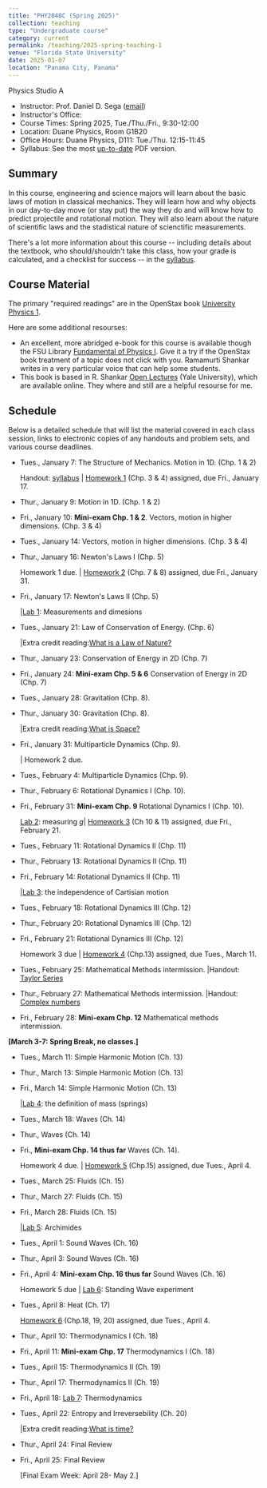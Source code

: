 ```yaml
---
title: "PHY2048C (Spring 2025)"
collection: teaching
type: "Undergraduate course"
category: current
permalink: /teaching/2025-spring-teaching-1
venue: "Florida State University"
date: 2025-01-07
location: "Panama City, Panama"
---
```

Physics Studio A

* Instructor:	Prof. Daniel D. Sega ([email](dsega@fsu.edu))
* Instructor's Office:  	
* Course Times: Spring 2025, Tue./Thu./Fri., 9:30-12:00
* Location:	Duane Physics, Room G1B20
* Office Hours:	Duane Physics, D111: Tue./Thu. 12:15-11:45
* Syllabus:	See the most [up-to-date](astrosega.github.io/files/2048C.pdf) PDF version.

Summary
-----------
In this course, engineering and science majors will learn about the basic laws of motion in classical mechanics. They will learn how and why objects in our day-to-day move (or stay put) the way they do and will know how to predict projectile and rotational motion. They will also learn about the nature of scientific laws and the stadistical nature of scienctific measurements.

There's a lot more information about this course -- including details about the textbook, who should/shouldn't take this class, how your grade is calculated, and a checklist for success -- in the [syllabus](astrosega.github.io/files/2048C.pdf).

Course Material
--------------
The primary "required readings" are in the OpenStax book [University Physics 1](https://openstax.org/details/books/university-physics-volume-1). 

Here are some additional resourses:

* An excellent, more abridged e-book for this course is available though the FSU Library [Fundamental of Physics I](https://fsu-flvc.primo.exlibrisgroup.com/discovery/openurl?institution=01FALSC_FSU&vid=01FALSC_FSU:Home&isbn=9780300243772&genre=book&eisbn=9780300249583&title=Fundamentals%20of%20Physics%20I&sid=jstor:jstor). Give it a try if the OpenStax book treatment of a topic does not click with you. Ramamurti Shankar writes in a very particular voice that can help some students.
* This book is based in R. Shankar [Open Lectures](https://oyc.yale.edu/physics/phys-200) (Yale University), which are available online. They where and still are a helpful resourse for me.

Schedule
-------------

Below is a detailed schedule that will list the material covered in each class session, links to electronic copies of any handouts and problem sets, and various course deadlines.

* Tues., January 7: The Structure of Mechanics. Motion in 1D. (Chp. 1 & 2)

  Handout: [syllabus](astrosega.github.io/files/2048C.pdf) | [Homework 1](astrosega.github.io/files/2048Chw1.pdf) (Chp. 3 & 4) assigned, due Fri., January 17.
* Thur., January 9: Motion in 1D. (Chp. 1 & 2)
* Fri., January 10: **Mini-exam Chp. 1 & 2**. Vectors, motion in higher dimensions. (Chp. 3 & 4)
* Tues., January 14: Vectors, motion in higher dimensions. (Chp. 3 & 4)
* Thur., January 16: Newton's Laws I (Chp. 5)

  Homework 1 due. | [Homework 2](astrosega.github.io/files/2048Chw2.pdf) (Chp. 7 & 8) assigned, due Fri., January 31.
* Fri., January 17: Newton's Laws II (Chp. 5)

  |[Lab 1](astrosega.github.io/files/2048Clab1.pdf): Measurements and dimesions
* Tues., January 21: Law of Conservation of Energy. (Chp. 6)
  
  |Extra credit reading:[What is a Law of Nature?](https://1000wordphilosophy.com/2014/02/17/laws-of-nature/)
* Thur., January 23: Conservation of Energy in 2D (Chp. 7)
* Fri., January 24: **Mini-exam Chp. 5 & 6** Conservation of Energy in 2D (Chp. 7)
* Tues., January 28: Gravitation (Chp. 8).
* Thur., January 30: Gravitation (Chp. 8).
  
  |Extra credit reading:[What is Space?](https://1000wordphilosophy.com/2022/08/03/what-is-space/)
* Fri., January 31: Multiparticle Dynamics (Chp. 9).

  | Homework 2 due.
* Tues., February 4: Multiparticle Dynamics (Chp. 9).
* Thur., February 6: Rotational Dynamics I (Chp. 10).
* Fri., February 31: **Mini-exam Chp. 9** Rotational Dynamics I (Chp. 10).

  [Lab 2](astrosega.github.io/files/2048Clab2.pdf): measuring *g*| [Homework 3](astrosega.github.io/files/2048Chw3.pdf) (Ch 10 & 11) assigned, due Fri., February 21.
* Tues., February 11: Rotational Dynamics II (Chp. 11)
* Thur., February 13: Rotational Dynamics II (Chp. 11)
* Fri., February 14: Rotational Dynamics II (Chp. 11)

  |[Lab 3](astrosega.github.io/files/2048Clab3.pdf): the independence of Cartisian motion
* Tues., February 18: Rotational Dynamics III (Chp. 12)
* Thur., February 20: Rotational Dynamics III (Chp. 12)
* Fri., February 21: Rotational Dynamics III (Chp. 12)

  Homework 3 due | [Homework 4](astrosega.github.io/files/2048Chw4.pdf) (Chp.13) assigned, due Tues., March 11.
* Tues., February 25: Mathematical Methods intermission.
  |Handout: [Taylor Series](astrosega.github.io/files/2048Cmath1.pdf)
* Thur., February 27: Mathematical Methods intermission.
  |Handout: [Complex numbers](astrosega.github.io/files/2048Cmath2.pdf)
* Fri., February 28: **Mini-exam Chp. 12** Mathematical methods intermission.

**[March 3-7: Spring Break, no classes.]**
  
* Tues., March 11: Simple Harmonic Motion (Ch. 13) 
* Thur., March 13: Simple Harmonic Motion (Ch. 13)
* Fri., March 14: Simple Harmonic Motion (Ch. 13)

  |[Lab 4](astrosega.github.io/files/2048Clab4.pdf): the definition of mass (springs)
* Tues., March 18: Waves (Ch. 14)
* Thur., Waves (Ch. 14)
* Fri., **Mini-exam Chp. 14 thus far** Waves (Ch. 14).

  Homework 4 due. | [Homework 5](astrosega.github.io/files/2048Chw4.pdf) (Chp.15) assigned, due Tues., April 4.
* Tues., March 25: Fluids (Ch. 15)
* Thur., March 27: Fluids (Ch. 15)
* Fri., March 28: Fluids (Ch. 15)
  
   |[Lab 5](astrosega.github.io/files/2048Clab5.pdf): Archimides
* Tues., April 1: Sound Waves (Ch. 16)
* Thur., April 3: Sound Waves (Ch. 16)
* Fri., April 4: **Mini-exam Chp. 16 thus far** Sound Waves (Ch. 16)

  Homework 5 due | [Lab 6](astrosega.github.io/files/2048Clab6.pdf): Standing Wave experiment
* Tues., April 8: Heat (Ch. 17)
  
  [Homework 6](astrosega.github.io/files/2048Chw4.pdf) (Chp.18, 19, 20) assigned, due Tues., April 4.
* Thur., April 10: Thermodynamics I (Ch. 18)
* Fri., April 11: **Mini-exam Chp. 17** Thermodynamics I (Ch. 18)
* Tues., April 15: Thermodynamics II (Ch. 19)
* Thur., April 17: Thermodynamics II (Ch. 19)
* Fri., April 18:  [Lab 7](astrosega.github.io/files/2048Clab7.pdf): Thermodynamics
* Tues., April 22: Entropy and Irreversebility (Ch. 20)

  |Extra credit reading:[What is time?](https://1000wordphilosophy.com/2023/07/17/times-arrow/)
* Thur., April 24:  Final Review
* Fri., April 25: Final Review

  [Final Exam Week: April 28- May 2.]
